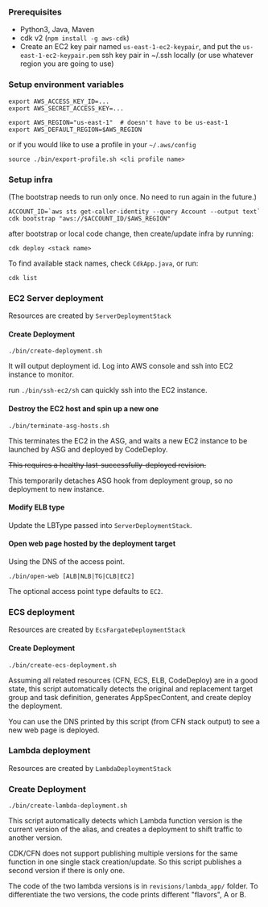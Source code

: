 ### Prerequisites
* Python3, Java, Maven
* cdk v2 (`npm install -g aws-cdk`)
* Create an EC2 key pair named `us-east-1-ec2-keypair`, and put the `us-east-1-ec2-keypair.pem` ssh key pair in ~/.ssh locally (or use whatever region you are going to use)

### Setup environment variables
```
export AWS_ACCESS_KEY_ID=...
export AWS_SECRET_ACCESS_KEY=...

export AWS_REGION="us-east-1"  # doesn't have to be us-east-1
export AWS_DEFAULT_REGION=$AWS_REGION
```
or if you would like to use a profile in your `~/.aws/config`
```
source ./bin/export-profile.sh <cli profile name>
```

### Setup infra
(The bootstrap needs to run only once. No need to run again in the future.)
```
ACCOUNT_ID=`aws sts get-caller-identity --query Account --output text`
cdk bootstrap "aws://$ACCOUNT_ID/$AWS_REGION"
```
after bootstrap or local code change, then create/update infra by running:
```
cdk deploy <stack name>
```

To find available stack names, check `CdkApp.java`, or run:
```
cdk list
```

### EC2 Server deployment

Resources are created by `ServerDeploymentStack`

#### Create Deployment
```
./bin/create-deployment.sh
```

It will output deployment id. Log into AWS console and ssh into EC2 instance to monitor.

run `./bin/ssh-ec2/sh` can quickly ssh into the EC2 instance.

#### Destroy the EC2 host and spin up a new one

```
./bin/terminate-asg-hosts.sh
```

This terminates the EC2 in the ASG, and waits a new EC2 instance to be launched by ASG and deployed by CodeDeploy. 

~~This requires a healthy last-successfully-deployed revision.~~

This temporarily detaches ASG hook from deployment group, so no deployment to new instance.

#### Modify ELB type

Update the LBType passed into `ServerDeploymentStack`.

#### Open web page hosted by the deployment target

Using the DNS of the access point.

```
./bin/open-web [ALB|NLB|TG|CLB|EC2]
```
The optional access point type defaults to `EC2`. 

### ECS deployment

Resources are created by `EcsFargateDeploymentStack`

#### Create Deployment

```
./bin/create-ecs-deployment.sh
```

Assuming all related resources (CFN, ECS, ELB, CodeDeploy) are in a good state, this script automatically detects the original and replacement target group and task definition, generates AppSpecContent, and create deploy the deployment.

You can use the DNS printed by this script (from CFN stack output) to see a new web page is deployed.

### Lambda deployment

Resources are created by `LambdaDeploymentStack`

### Create Deployment

```
./bin/create-lambda-deployment.sh
```

This script automatically detects which Lambda function version is the current version of the alias, and creates a deployment to shift traffic to another version.

CDK/CFN does not support publishing multiple versions for the same function in one single stack creation/update. So this script publishes a second version if there is only one.

The code of the two lambda versions is in `revisions/lambda_app/` folder. To differentiate the two versions, the code prints different "flavors", A or B.